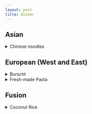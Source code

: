 ```yaml
---
layout: post
title: Dinner
---
```


## Asian

<details>
  <summary>Chinese noodles </summary>
  
  [Original Link](https://whattocooktoday.com/dao-xiao-mian.html)  
    >  shape like pasta (roll out and cut to strips) 
  
</details>

## European (West and East)

<details>
  <summary>Borscht </summary>
   
  [Original Link](https://natashaskitchen.com/classic-russian-borscht-recipe/)

</details>


<details>
  <summary>Fresh-made Pasta </summary>
   
  [Original Link](https://www.loveandlemons.com/homemade-pasta-recipe/)

</details>
  
## Fusion 

<details>
  <summary>Coconut Rice </summary>
  
  [Original Link](https://www.youtube.com/watch?v=i9EmC0pM1YE)
  
  | Ingredients |  
  | ---      |
  | 1 cup basmati rice | 
  | 1 cup coconut milk |
  | 1/2 red onion |
  | 1/4 cup hazelnuts |
  | 1 cup broccolini (chopped) |
  | 1 tbsp coconut oil |
  | 1 cup canned chickpeas |
  | 1/2 tbsp garlic powder |
  | 1 tsp chili powder |
  | 1 tbsp smoked paprika |
  | 2 tsp turmeric |
  | generous pinch of salt | 
  | 1/2 cup shredded coconut |
  | few sprigs cilantro |
  
  
  > Directions:  
  > 1. Place 1 cup of basmati rice into a small sauce pan.  Wash and drain the rice a couple of times to get rid of the excess starch
  > 2. Toast the rice for a couple of minutes on medium high heat.  Then, add in 1 cup of coconut milk
  > 3. When the milk starts to bubble, give the rice a good stir to make sure nothing is grabbing the bottom of the pan.  Then, cover and cook on medium low for 15min
  > 4. Dice the red onion, coarsely chop the hazelnuts, and chop the broccolini
  > 5. After 15min, turn the heat off and let the rice steam further for 10min
  > 6. Heat up a non stick pan on medium heat.  Add the coconut oil
  > 7. Add the red onion and chickpeas followed by the garlic powder, chili powder, smoked paprika, turmeric, and salt
  > 8. Add in the hazelnuts and broccolini
  > 9. Sauté for 3-4min
  > 10. Add the shredded coconut.  Sauté for another couple of minutes and taste and adjust the seasoning if needed
  > 11. Plate the rice and add the coconut chickpeas on top.  Garnish with some freshly chopped cilantro
  
 </details>

